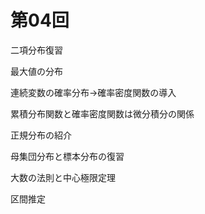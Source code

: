 # 第04回

二項分布復習

最大値の分布

連続変数の確率分布→確率密度関数の導入

累積分布関数と確率密度関数は微分積分の関係

正規分布の紹介

母集団分布と標本分布の復習

大数の法則と中心極限定理

区間推定